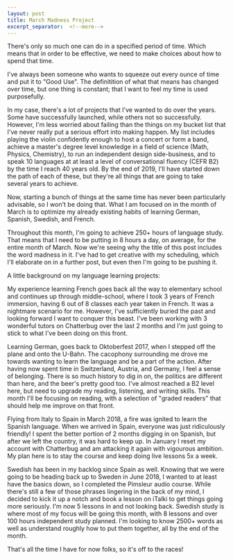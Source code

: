 ```yaml
---
layout: post
title: March Madness Project
excerpt_separator:  <!--more-->
---
```


There's only so much one can do in a specified period of time. Which means that in order to be effective, we need to make choices about how to spend that time.

<!--more-->

I've always been someone who wants to squeeze out every ounce of time and put it to "Good Use". The definitition of what that means has changed over time, but one thing is constant; that I want to feel my time is used purposefully.

In my case, there's a lot of projects that I've wanted to do over the years. Some have successfully launched, while others not so successfully. However, I'm less worried about failing than the things on my bucket list that I've never really put a serious effort into making happen. My list includes playing the violin confidently enough to host a concert or form a band, achieve a master's degree level knowledge in a field of science (Math, Physics, Chemistry), to run an independent design side-business, and to speak 10 languages at at least a level of conversational fluency (CEFR B2) by the time I reach 40 years old. By the end of 2019, I'll have started down the path of each of these, but they're all things that are going to take several years to achieve.

Now, starting a bunch of things at the same time has never been particularly advisable, so I won't be doing that. What I am focused on in the month of March is to optimize my already existing habits of learning German, Spanish, Swedish, and French.

Throughout this month, I'm going to achieve 250+ hours of language study. That means that I need to be putting in 8 hours a day, on average, for the entire month of March. Now we're seeing why the title of this post includes the word madness in it. I've had to get creative with my scheduling, which I'll elaborate on in a further post, but even then I'm going to be pushing it.

A little background on my language learning projects:

My experience learning French goes back all the way to elementary school and continues up through middle-school, where I took 3 years of French immersion, having 6 out of 8 classes each year taken in French. It was a nightmare scenario for me. However, I've sufficiently buried the past and looking forward I want to conquer this beast. I've been working with 3 wonderful tutors on Chatterbug over the last 2 months and I'm just going to stick to what I've been doing on this front.

Learning German, goes back to Oktoberfest 2017, when I stepped off the plane and onto the U-Bahn. The cacophony surrounding me drove me towards wanting to learn the language and be a part of the action. After having now spent time in Switzerland, Austria, and Germany, I feel a sense of belonging. There is so much history to dig in on, the politics are different than here, and the beer's pretty good too. I've almost reached a B2 level here, but need to upgrade my reading, listening, and writing skills. This month I'll be focusing on reading, with a selection of "graded readers" that should help me improve on that front.

Flying from Italy to Spain in March 2018, a fire was ignited to learn the Spanish language. When we arrived in Spain, everyone was just ridiculously friendly! I spent the better portion of 2 months digging in on Spanish, but after we left the country, it was hard to keep up. In January I reset my account with Chatterbug and am attacking it again with vigourous ambition. My plan here is to stay the course and keep doing live lessons 5x a week.

Swedish has been in my backlog since Spain as well. Knowing that we were going to be heading back up to Sweden in June 2018, I wanted to at least have the basics down, so I completed the Pimsleur audio course. While there's still a few of those phrases lingering in the back of my mind, I decided to kick it up a notch and book a lesson on iTalki to get things going more seriously. I'm now 5 lessons in and not looking back. Swedish study is where most of my focus will be going this month, with 8 lessons and over 100 hours independent study planned. I'm looking to know 2500+ words as well as understand roughly how to put them together, all by the end of the month.

That's all the time I have for now folks, so it's off to the races!
